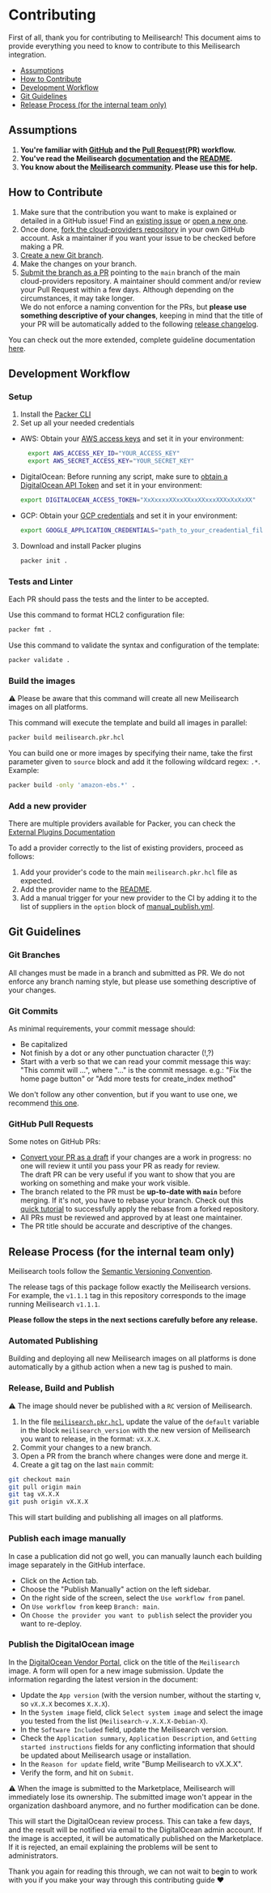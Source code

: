 # Contributing <!-- omit in TOC -->

First of all, thank you for contributing to Meilisearch! This document aims to provide everything you need to know to contribute to this Meilisearch integration.

- [Assumptions](#assumptions)
- [How to Contribute](#how-to-contribute)
- [Development Workflow](#development-workflow)
- [Git Guidelines](#git-guidelines)
- [Release Process (for the internal team only)](#release-process-for-internal-team-only)

## Assumptions

1. **You're familiar with [GitHub](https://github.com) and the [Pull Request](https://docs.github.com/en/pull-requests/collaborating-with-pull-requests/proposing-changes-to-your-work-with-pull-requests/about-pull-requests)(PR) workflow.**
2. **You've read the Meilisearch [documentation](https://docs.meilisearch.com) and the [README](/README.md).**
3. **You know about the [Meilisearch community](https://docs.meilisearch.com/resources/contact.html). Please use this for help.**

## How to Contribute

1. Make sure that the contribution you want to make is explained or detailed in a GitHub issue! Find an [existing issue](https://github.com/meilisearch/cloud-providers/issues/) or [open a new one](https://github.com/meilisearch/cloud-providers/issues/new).
2. Once done, [fork the cloud-providers repository](https://help.github.com/en/github/getting-started-with-github/fork-a-repo) in your own GitHub account. Ask a maintainer if you want your issue to be checked before making a PR.
3. [Create a new Git branch](https://help.github.com/en/github/collaborating-with-issues-and-pull-requests/creating-and-deleting-branches-within-your-repository).
4. Make the changes on your branch.
5. [Submit the branch as a PR](https://help.github.com/en/github/collaborating-with-issues-and-pull-requests/creating-a-pull-request-from-a-fork) pointing to the `main` branch of the main cloud-providers repository. A maintainer should comment and/or review your Pull Request within a few days. Although depending on the circumstances, it may take longer.<br>
 We do not enforce a naming convention for the PRs, but **please use something descriptive of your changes**, keeping in mind that the title of your PR will be automatically added to the following [release changelog](https://github.com/meilisearch/cloud-providers/releases/).

You can check out the more extended, complete guideline documentation [here](https://github.com/meilisearch/.github/blob/main/Hacktoberfest_2022_contributors_guidelines.md).

## Development Workflow

### Setup <!-- omit in toc -->

1. Install the [Packer CLI](https://developer.hashicorp.com/packer/downloads)
2. Set up all your needed credentials
- AWS:
Obtain your [AWS access keys](https://docs.aws.amazon.com/keyspaces/latest/devguide/access.credentials.html) and set it in your environment:
  ``` bash
    export AWS_ACCESS_KEY_ID="YOUR_ACCESS_KEY"
    export AWS_SECRET_ACCESS_KEY="YOUR_SECRET_KEY"
  ```
- DigitalOcean:
Before running any script, make sure to [obtain a DigitalOcean API Token](https://www.digitalocean.com/docs/apis-clis/api/create-personal-access-token/) and set it in your environment:
  ```bash
  export DIGITALOCEAN_ACCESS_TOKEN="XxXxxxxXXxxXXxxXXxxxXXXxXxXxXX"
  ```
- GCP:
Obtain your [GCP credentials](https://cloud.google.com/docs/authentication/getting-started) and set it in your environment:
  ```bash
  export GOOGLE_APPLICATION_CREDENTIALS="path_to_your_creadential_file.json"
  ```
3. Download and install Packer plugins
    ``` bash
    packer init .
    ```

### Tests and Linter <!-- omit in toc -->

Each PR should pass the tests and the linter to be accepted.

Use this command to format HCL2 configuration file:
``` bash
packer fmt .
```

Use this command to validate the syntax and configuration of the template:
``` bash
packer validate .
```

### Build the images <!-- omit in toc -->

⚠ Please be aware that this command will create all new Meilisearch images on all platforms.

This command will execute the template and build all images in parallel:
``` bash
packer build meilisearch.pkr.hcl
```

You can build one or more images by specifying their name, take the first parameter given to `source` block and add it the following wildcard regex: `.*`.
Example:
``` bash
packer build -only 'amazon-ebs.*' .
```

### Add a new provider

There are multiple providers available for Packer, you can check the [External Plugins Documentation](https://developer.hashicorp.com/packer/plugins)

To add a provider correctly to the list of existing providers, proceed as follows:
1. Add your provider's code to the main `meilisearch.pkr.hcl` file as expected.
2. Add the provider name to the [README](README.md#-providers-available).
3. Add a manual trigger for your new provider to the CI by adding it to the list of suppliers in the `option` block of [manual_publish.yml](/manual_publish.yml).

## Git Guidelines

### Git Branches <!-- omit in TOC -->

All changes must be made in a branch and submitted as PR.
We do not enforce any branch naming style, but please use something descriptive of your changes.

### Git Commits <!-- omit in TOC -->

As minimal requirements, your commit message should:
- Be capitalized
- Not finish by a dot or any other punctuation character (!,?)
- Start with a verb so that we can read your commit message this way: "This commit will ...", where "..." is the commit message.
  e.g.: "Fix the home page button" or "Add more tests for create_index method"

We don't follow any other convention, but if you want to use one, we recommend [this one](https://chris.beams.io/posts/git-commit/).

### GitHub Pull Requests <!-- omit in TOC -->

Some notes on GitHub PRs:
- [Convert your PR as a draft](https://help.github.com/en/github/collaborating-with-issues-and-pull-requests/changing-the-stage-of-a-pull-request) if your changes are a work in progress: no one will review it until you pass your PR as ready for review.<br>
  The draft PR can be very useful if you want to show that you are working on something and make your work visible.
- The branch related to the PR must be **up-to-date with `main`** before merging. If it's not, you have to rebase your branch. Check out this [quick tutorial](https://gist.github.com/curquiza/5f7ce615f85331f083cd467fc4e19398) to successfully apply the rebase from a forked repository.
- All PRs must be reviewed and approved by at least one maintainer.
- The PR title should be accurate and descriptive of the changes.

## Release Process (for the internal team only)

Meilisearch tools follow the [Semantic Versioning Convention](https://semver.org/).

The release tags of this package follow exactly the Meilisearch versions.<br>
For example, the `v1.1.1` tag in this repository corresponds to the image running Meilisearch `v1.1.1`.

**Please follow the steps in the next sections carefully before any release.**

### Automated Publishing <!-- omit in TOC -->

Building and deploying all new Meilisearch images on all platforms is done automatically by a github action when a new tag is pushed to main.

### Release, Build and Publish <!-- omit in TOC -->

⚠️ The image should never be published with a `RC` version of Meilisearch.

1. In the file [`meilisearch.pkr.hcl`](meilisearch.pkr.hcl), update the value of the `default` variable in the block `meilisearch_version` with the new version of Meilisearch you want to release, in the format: `vX.X.X`.
2. Commit your changes to a new branch.
3. Open a PR from the branch where changes were done and merge it.
4. Create a git tag on the last `main` commit:

```bash
git checkout main
git pull origin main
git tag vX.X.X
git push origin vX.X.X
```
This will start building and publishing all images on all platforms.

### Publish each image manually <!-- omit in TOC -->

In case a publication did not go well, you can manually launch each building image separately in the GitHub interface.
- Click on the Action tab.
- Choose the "Publish Manually" action on the left sidebar.
- On the right side of the screen, select the `Use workflow from` panel.
- On `Use workflow from` keep `Branch: main`.
- On `Choose the provider you want to publish` select the provider you want to re-deploy.

### Publish the DigitalOcean image <!-- omit in TOC -->

In the [DigitalOcean Vendor Portal](https://marketplace.digitalocean.com/vendorportal), click on the title of the `Meilisearch` image. A form will open for a new image submission. Update the information regarding the latest version in the document:

- Update the `App version` (with the version number, without the starting v, so `vX.X.X` becomes `X.X.X`).
- In the `System image` field, click `Select system image` and select the image you tested from the list (`Meilisearch-v.X.X.X-Debian-X`).
- In the `Software Included` field, update the Meilisearch version.
- Check the `Application summary`, `Application Description`, and `Getting started instructions` fields for any conflicting information that should be updated about Meilisearch usage or installation.
- In the `Reason for update` field, write "Bump Meilisearch to vX.X.X".
- Verify the form, and hit on `Submit`.

⚠️ When the image is submitted to the Marketplace, Meilisearch will immediately lose its ownership. The submitted image won't appear in the organization dashboard anymore, and no further modification can be done.

This will start the DigitalOcean review process. This can take a few days, and the result will be notified via email to the DigitalOcean admin account. If the image is accepted, it will be automatically published on the Marketplace. If it is rejected, an email explaining the problems will be sent to administrators.


Thank you again for reading this through, we can not wait to begin to work with you if you make your way through this contributing guide ❤️